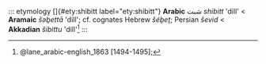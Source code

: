 ::: etymology
[]{#ety:shibitt label="ety:shibitt"} **Arabic** شبت *shibitt* 'dill' \<
**Aramaic** *šəḇettā* 'dill'; cf. cognates Hebrew *šéḇeṯ*; Persian
*ševid* \< **Akkadian** *šibittu* 'dill'[^1]
:::

[^1]: @lane_arabic-english_1863 [1494-1495];
